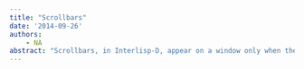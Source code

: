 ```yaml
---
title: "Scrollbars"
date: '2014-09-26'
authors: 
    - NA
abstract: "Scrollbars, in Interlisp-D, appear on a window only when they are needed. src: https://vimeo.com/61556918hspace{0pt}"
---
```


